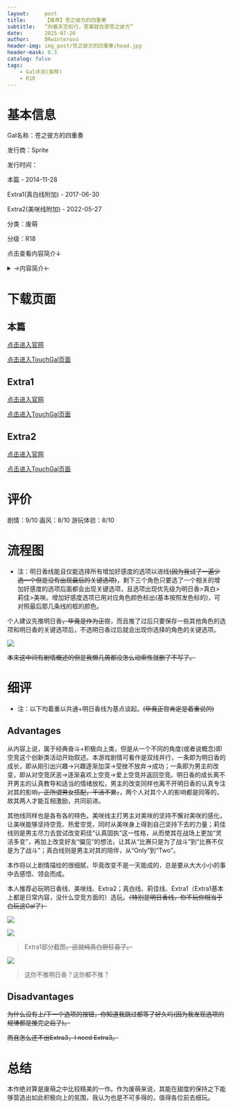 ```yaml
---
layout:     post
title:      【推荐】苍之彼方的四重奏
subtitle:   “向着天空前行，答案就在那苍之彼方”
date:       2025-07-26
author:     DRwinterovo
header-img: img_post/苍之彼方的四重奏/head.jpg
header-mask: 0.3
catalog: false
tags:
    - Gal评测(推荐)
    - R18
---
```


# 基本信息

Gal名称：苍之彼方的四重奏

发行商：Sprite

发行时间：

本篇 - 2014-11-28

Extra1(真白线附加) - 2017-06-30

Extra2(美咲线附加) - 2022-05-27

分类：废萌

分级：R18

点击查看内容简介↓

<details>
<summary>→内容简介←</summary>

<div markdown="1">

> 这是一个在空中飞翔就像骑自行车一样简单的世界。<br>反重力粒子被发现后，人类发明了梦想已久的飞空靴——反重力粒子靴（俗称“重力靴”），<br>它的问世，为人类带来了全新的视野，而一种使用重力靴的竞技运动“Flying Circus”也随之诞生。<br><br>主人公日向晶也在这项运动上曾是个备受瞩目的新星。<br>然而一次压倒性的败北，和某个其他的原因，<br>让他就此与赛场诀别——直到他邂逅了转校生仓科明日香。<br>在他指导明日香做飞行训练的日子里，曾经的热情也渐渐复苏。<br>终于，他以另一种身份，重新出现在Flying Circus的赛场上。<br>时而切磋技艺，时而相互鼓励，迎接一个又一个劲敌的挑战。<br><br>与明日香携手共进的主人公，这次能展翅高飞到何处呢——<br>这是一部因“飞翔”而相遇的两个人，与伙伴们共同谱写的飞空恋歌。

</div>
</details>

# 下载页面

## 本篇

[点击进入官网](http://aokana.net/)

[点击进入TouchGal页面](https://www.touchgal.us/7263c3b3)

## Extra1

[点击进入官网](http://aokana.net/extra1/)

[点击进入TouchGal页面](https://www.touchgal.us/56f61b24)

## Extra2

[点击进入官网](http://aokana.net/extra2/)

[点击进入TouchGal页面](https://www.touchgal.us/b1870238)

# 评价

剧情：9/10 画风：8/10 游玩体验：8/10

# 流程图

* 注：明日香线能且仅能选择所有增加好感度的选项以进线~~(因为我试了一遍少选一个但是没有出现最后的关键选项)~~，剩下三个角色只要选了一个相关的增加好感度的选项后面都会出现关键选项，且选项出现优先级为明日香>真白>莉佳>美咲。增加好感度选项已用对应角色颜色标出(基本按照发色标的)，可对照最后那几条线的框的颜色。

个人建议先推明日香~~，毕竟是作为正宫~~，而且推了过后只要保存一些其他角色的选项和明日香的关键选项后，不选明日香过后就会出现你选择的角色的关键选项。

![](/img_post/苍之彼方的四重奏/流程图.png)

~~本来这中间有剧情概述的但是我懒几周都没怎么动索性就删了不写了。~~

# 细评

* 注：以下均着重以共通+明日香线为基点谈起。~~(毕竟正宫肯定是着重说的)~~

## Advantages

从内容上说，属于经典奋斗+积极向上类，但是从一个不同的角度(或者说概念)即空竞这个创新类活动开始叙述。本游戏剧情可看作是双线并行，一条即为明日香的成长，即从刚引出兴趣→兴趣逐渐加深→受挫不放弃→成功；一条即为男主的改变，即从对空竞厌恶→逐渐喜欢上空竞→爱上空竞并返回空竞。明日香的成长离不开男主的认真教导和适当的情绪放松，男主的改变同样也离不开明日香的认真专注对其的影响~~，正所谓男女搭配，干活不累，~~，两个人对其个人的影响都是同等的，故其两人才能互相激励，共同前进。

其他线同样也是各有各的特色。美咲线主打男主对美咲的坚持不懈对美咲的感化，让美咲能够坚持空竞、热爱空竞，同时从美咲身上得到自己坚持下去的力量；莉佳线则是男主尽力去尝试改变莉佳“认真固执”这一性格，从而使其在战场上更加“灵活多变”，再加上改变好友“偏见”的想法，让其从“比赛只是为了战斗”到“比赛不仅是为了战斗”；真白线则是男主对其的陪伴，从“Only”到“Two”。

本作将以上剧情描绘的很细腻，毕竟改变不是一天能成的，总是要从大大小小的事中去感悟、领会而成。

本人推荐必玩明日香线、美咲线、Extra2；真白线、莉佳线、Extra1（Extra1基本上都是日常内容，没什么空竞方面的）选玩。~~（特别是明日香线，你不玩你相当于白玩这Gal了）~~

![](/img_post/苍之彼方的四重奏/ex101.png)

![](/img_post/苍之彼方的四重奏/ex102.png)

> Extra1部分截图~~，这就纯真白厨狂喜了。~~

![](/img_post/苍之彼方的四重奏/1.jpg)

> 这你不推明日香？这你都不推？

## Disadvantages

~~为什么没有上/下一个选项的按钮，你知道我跳过都等了好久吗(因为我发现选项的规律都是推完之后了)。~~

~~而且怎么还不出Extra3，I need Extra3。~~

# 总结

本作绝对算是废萌之中比较精美的一作。作为废萌来说，其能在甜度的保持之下能够营造出如此积极向上的氛围，我认为也是不可多得的，值得各位前去细玩。
